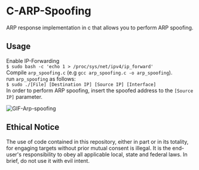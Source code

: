 # C-ARP-Spoofing
ARP response implementation in c that allows you to perform ARP spoofing.

## Usage
Enable IP-Forwarding<br/>
`$ sudo bash -c 'echo 1 > /proc/sys/net/ipv4/ip_forward'`<br/>
Compile `arp_spoofing.c` (e.g `gcc arp_spoofing.c -o arp_spoofing`).<br/>
run `arp_spoofing` as follows:<br/>
`$ sudo ./[File] [Destination IP] [Source IP] [Interface]`<br/>
In order to perform ARP spoofing, insert the spoofed address to the `[Source IP]` parameter.<br/>

![GIF-Arp-spoofing](https://user-images.githubusercontent.com/91408265/201964289-c4f60358-ef77-436d-9a5f-1ec53a45d4c4.gif)

## Ethical Notice
The use of code contained in this repository, either in part or in its totality, for engaging targets without prior mutual consent is illegal. It is the end-user's responsibility to obey all applicable local, state and federal laws. In brief, do not use it with evil intent.
